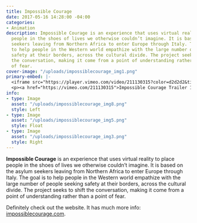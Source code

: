 ```yaml
---
title: Impossible Courage
date: 2017-05-16 14:28:00 -04:00
categories:
- Animation
description: Impossible Courage is an experience that uses virtual reality to place
  people in the shoes of lives we otherwise couldn’t imagine. It is based on the asylum
  seekers leaving from Northern Africa to enter Europe through Italy. The goal is
  to help people in the Western world empathize with the large number of people seeking
  safety at their borders, across the cultural divide. The project seeks to shift
  the conversation, making it come from a point of understanding rather than a point
  of fear.
cover-image: "/uploads/impossiblecourage_img1.png"
primary-embed: |-
  <iframe src="https://player.vimeo.com/video/211130315?color=d2d2d2&title=0&byline=0&portrait=0" width="1920" height="1080" frameborder="0" webkitallowfullscreen mozallowfullscreen allowfullscreen></iframe>
  <p><a href="https://vimeo.com/211130315">Impossible Courage Trailer 1</a> from <a href="https://vimeo.com/thesittinghun">The Sitting Hun</a> on <a href="https://vimeo.com">Vimeo</a>.</p>
info:
- type: Image
  asset: "/uploads/impossiblecourage_img8.png"
  style: Left
- type: Image
  asset: "/uploads/impossiblecourage_img5.png"
  style: Float
- type: Image
  asset: "/uploads/impossiblecourage_img3.png"
  style: Right
---
```


**Impossible Courage** is an experience that uses virtual reality to place people in the shoes of lives we otherwise couldn’t imagine. It is based on the asylum seekers leaving from Northern Africa to enter Europe through Italy. The goal is to help people in the Western world empathize with the large number of people seeking safety at their borders, across the cultural divide. The project seeks to shift the conversation, making it come from a point of understanding rather than a point of fear.

Definitely check out the website. It has much more info: [impossiblecourage.com](https://www.impossiblecourage.com/).